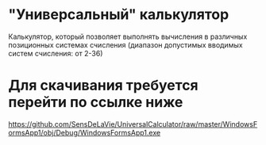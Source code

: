 # "Универсальный" калькулятор
Калькулятор, который позволяет выполнять вычисления в различных позиционных системах счисления (диапазон допустимых вводимых систем счисления: от 2-36)
# Для скачивания требуется перейти по ссылке ниже
https://github.com/SensDeLaVie/UniversalCalculator/raw/master/WindowsFormsApp1/obj/Debug/WindowsFormsApp1.exe
